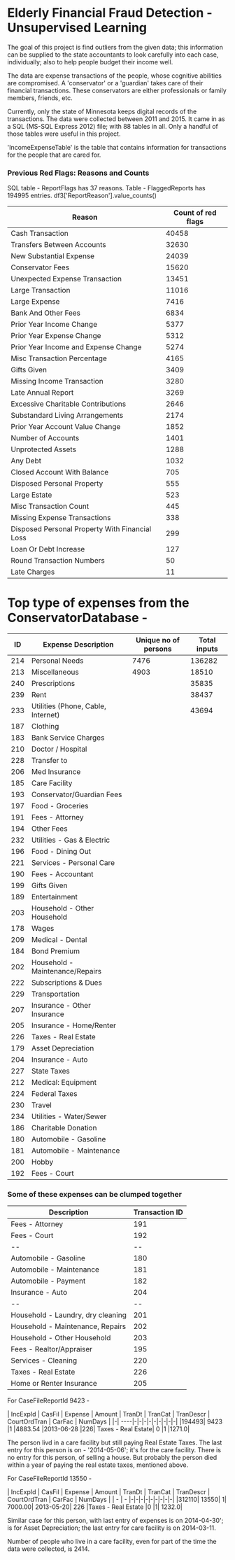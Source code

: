 # Elderly Financial Fraud Detection - Unsupervised Learning


The goal of this project is find outliers from the given data; this information can be supplied to the state accountants to look carefully into each case, individually; also to help people budget their income well.


The data are expense transactions of the people, whose cognitive abilities are compromised. A 'conservator' or a 'guardian' takes care of their financial transactions. These conservators are either professionals or family members, friends, etc.

Currently, only the state of Minnesota keeps digital records of the transactions. The data were collected between 2011 and 2015. It came in as a SQL (MS-SQL Express 2012) file; with 88 tables in all. Only a handful of those tables were useful in this project.

'IncomeExpenseTable' is the table that contains information for transactions for the people that are cared for.

### Previous Red Flags: Reasons and Counts
SQL table - ReportFlags has 37 reasons.
Table - FlaggedReports has 194995 entries.
df3['ReportReason'].value_counts()

|Reason | Count of red flags|
| --- | --- |
|Cash Transaction                                 | 40458|
|Transfers Between Accounts                       | 32630|
|New Substantial Expense                          | 24039|
|Conservator Fees                                 | 15620|
|Unexpected Expense Transaction                   | 13451|
|Large Transaction                                | 11016|
|Large Expense                                    |  7416|
|Bank And Other Fees                              |  6834|
|Prior Year Income Change                         |  5377|
|Prior Year Expense Change                        |  5312|
|Prior Year Income and Expense Change             |  5274|
|Misc Transaction Percentage                      |  4165|
|Gifts Given                                      |  3409|
|Missing Income Transaction                       |  3280|
|Late Annual Report                               |  3269|
|Excessive Charitable Contributions               |  2646|
|Substandard Living Arrangements                  |  2174|
|Prior Year Account Value Change                  |  1852|
|Number of Accounts                               |  1401|
|Unprotected Assets                               |  1288|
|Any Debt                                         |  1032|
|Closed Account With Balance                      |   705|
|Disposed Personal Property                       |   555|
|Large Estate                                     |   523|
|Misc Transaction Count                           |   445|
|Missing Expense Transactions                     |   338|
|Disposed Personal Property With Financial Loss   |   299|
|Loan Or Debt Increase                            |   127|
|Round Transaction Numbers                        |    50|
|Late Charges                                     |    11|


# Top type of expenses from the ConservatorDatabase -

|ID | Expense Description | Unique no of persons | Total inputs |
|---| --------------------|----------------------| --- |  
| 214 | Personal Needs | 7476 | 136282 |
|213 | Miscellaneous | 4903 | 18510 |
| 240 | Prescriptions | | 35835
|239 | Rent | | 38437|
|233 | Utilities (Phone, Cable, Internet) | | 43694|
|187 | Clothing | | |
|183 | Bank Service Charges| | |
|210 | Doctor / Hospital | |  |
|228 | Transfer to  |  |  |
|206 | Med Insurance  |  |  |
|185 | Care Facility  |  |  |
|193 | Conservator/Guardian Fees  |  |  |
|197 | Food - Groceries  |  |  |
|191 | Fees - Attorney  |  |  |
|194 | Other Fees  |  |  |
|232 | Utilities - Gas & Electric  |  |  |
|196 | Food - Dining Out  |  |  |
|221 | Services - Personal Care  |  |  |
|190 | Fees - Accountant  |  |  |
|199 | Gifts Given  |  |  |
|189 | Entertainment  |  |  |
|203 | Household - Other Household  |  |  |
|178 | Wages  |  |  |
|209 | Medical - Dental     |  |  |
|184 | Bond Premium  |  |  |
|202 | Household - Maintenance/Repairs  |  |  |  
|222 | Subscriptions & Dues  |  |  |
|229 | Transportation  |  |  |
|207 | Insurance - Other Insurance  |  |  |
|205 | Insurance - Home/Renter    |  |  |
|226 | Taxes - Real Estate  |  |  |
|179 | Asset Depreciation  |  |  |
|204 | Insurance - Auto  |  |  |
|227 | State Taxes  |  |  |
|212 | Medical: Equipment  |  |  |
|224 | Federal Taxes  |  |  |
|230 | Travel  |  |  |
|234 | Utilities - Water/Sewer  |  |  |
|186 | Charitable Donation  |  |  |
|180 | Automobile - Gasoline  |  |  |
|181 | Automobile - Maintenance  |  |  |
|200 | Hobby  |  |  |
|192 | Fees - Court  |  |  |

### Some of these expenses can be clumped together

|Description | Transaction ID |
| -- | -- |
|Fees - Attorney | 191 |
|Fees - Court | 192 |
| -- | -- |
| Automobile - Gasoline | 180|
| Automobile - Maintenance | 181 |
| Automobile - Payment | 182 |
| Insurance - Auto | 204 |
| -- | -- |
| Household - Laundry, dry cleaning | 201 |
| Household - Maintenance, Repairs | 202 |
| Household - Other Household | 203 |
| Fees - Realtor/Appraiser | 195 |
| Services - Cleaning | 220 |
|  Taxes - Real Estate| 226 |
| Home or Renter Insurance | 205 |


For CaseFileReportId 9423 -

| IncExpId |	CasFil	| Expense	| Amount |	TranDt	| TranCat	| TranDescr |	CourtOrdTran |	CarFac |	NumDays |
|-| ----|-|-|-|-|-|-|-|-|-|
|194493|	9423	|1	|4883.54	|2013-06-28	|226|	Taxes - Real Estate|	0	|1	|1271.0|

The person livd in a care facility but still paying Real Estate Taxes. The last entry for this person is on - '2014-05-06'; it's for the care facility. There is no entry for this person, of selling a house. But probably the person died within a year of paying the real estate taxes, mentioned above.


For CaseFileReportId 13550 -

| IncExpId |	CasFil	| Expense	| Amount |	TranDt	| TranCat	| TranDescr |	CourtOrdTran |	CarFac |	NumDays |
| - | -   |-|-|-|-|-|-|-|-|-|
|312110|	13550|	1|	7000.00|	2013-05-20|	226	|Taxes - Real Estate	|0	|1|	1232.0|

Similar case for this person, with last entry of expenses is on 2014-04-30'; is for Asset Depreciation; the last entry for care facility is on 2014-03-11.

Number of people who live in a care facility, even for part of the time the data were collected, is 2414.
